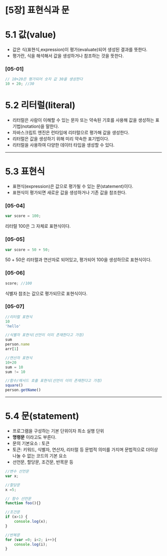 [5장] 표현식과 문
===
# 5.1 값(value)
* 값은 식(표현식,expression)이 평가(evaluate)되어 생성된 결과를 뜻한다. 
* 평가란, 식을 해석해서 값을 생성하거나 참조하는 것을 뜻한다.

### [05-01]
```js
// 10+20은 평가되어 숫자 값 30을 생성한다
10 + 20; //30 
```
# 5.2 리터럴(literal)
* 리터럴은 사람이 이해할 수 있는 문자 또는 약속된 기호를 사용해 값을 생성하는 표기법(notation)을 말한다. 
* 자바스크립트 엔진은 런타임에 리터럴으르 평가해 값을 생성한다.
* 리터럴은 값을 생성하기 위해 미리 약속한 표기법이다. 
* 리터럴을 사용하여 다양한 데이터 타입을 생성할 수 있다.

---
# 5.3 표현식
* 표현식(expression)은 값으로 평가될 수 있는 문(statement)이다. 
* 표현식이 평가되면 새로운 값을 생성하거나 기존 값을 참조한다.

### [05-04]
```js
var score = 100;
```
리터럴 100은 그 자체로 표현식이다. 

### [05-05]
```js
var score = 50 + 50;
```
50 + 50은 리터럴과 연산자로 되어있고, 평가되어 100을 생성하므로 표현식이다. 

### [05-06]
```js
score; //100
```
식별자 참조는 값으로 평가되므로 표현식이다.

### [05-07]
```js
//리터럴 표현식
10
'hello'

//식별자 표현식(선언이 이미 존재한다고 가정)
sum
person.name
arr[1]

//연산자 표현식
10+20
sum = 10
sum != 10

//함수/메서드 호출 표현식(선언이 이미 존재한다고 가정)
square()
person.getName()

```
---
# 5.4 문(statement)
* 프로그램을 구성하는 기본 단위이자 최소 실행 단위
* __명령문__ 이라고도 부른다.
* 문의 기본요소 : 토큰
* 토큰: 키워드, 식별자, 연산자, 리터럴 등 문법적 의미를 가지며 문법적으로 더이상 나눌 수 없는 코드의 기본 요소
* 선언문, 할당문, 조건문, 반목문 등
```js
//변수 선언문
var x;

//할당문
x =5;

// 함수 선언문
function foo(){}

//조건문
if (x>1) {
    console.log(x);
}

//반복문
for (var =0; i<2; i++){
    console.log(i);
}
```
